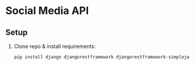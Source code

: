 # Social Media API

## Setup
1. Clone repo & install requirements:
   ```bash
   pip install django djangorestframework djangorestframework-simplejwt